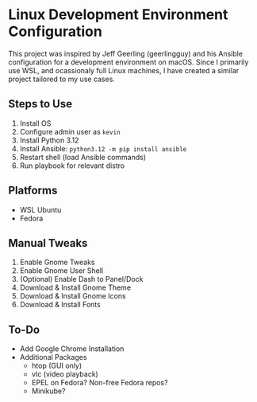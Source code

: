 # Linux Development Environment Configuration
This project was inspired by Jeff Geerling (geerlingguy) and his Ansible configuration for a development environment on macOS. Since I primarily use WSL, and ocassionaly full Linux machines, I have created a similar project tailored to my use cases.

## Steps to Use
1. Install OS
2. Configure admin user as `kevin`
3. Install Python 3.12
4. Install Ansible: `python3.12 -m pip install ansible`
5. Restart shell (load Ansible commands)
6. Run playbook for relevant distro

## Platforms
- WSL Ubuntu
- Fedora

## Manual Tweaks
1. Enable Gnome Tweaks
1. Enable Gnome User Shell
1. (Optional) Enable Dash to Panel/Dock
1. Download & Install Gnome Theme
1. Download & Install Gnome Icons
1. Download & Install Fonts

## To-Do
- Add Google Chrome Installation
- Additional Packages
    - htop (GUI only)
    - vlc (video playback)
    - EPEL on Fedora? Non-free Fedora repos?
    - Minikube?
